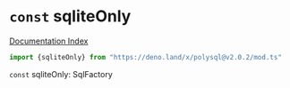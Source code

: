 # `const` sqliteOnly

[Documentation Index](../README.md)

```ts
import {sqliteOnly} from "https://deno.land/x/polysql@v2.0.2/mod.ts"
```

`const` sqliteOnly: SqlFactory

